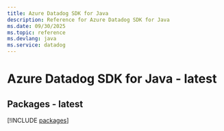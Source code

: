 ```yaml
---
title: Azure Datadog SDK for Java
description: Reference for Azure Datadog SDK for Java
ms.date: 09/30/2025
ms.topic: reference
ms.devlang: java
ms.service: datadog
---
```

# Azure Datadog SDK for Java - latest
## Packages - latest
[!INCLUDE [packages](datadog-index.md)]